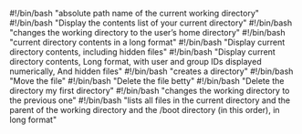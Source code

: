 #!/bin/bash
"absolute path name of the current working directory"
#!/bin/bash
"Display the contents list of your current directory"
#!/bin/bash
"changes the working directory to the user’s home directory"
#!/bin/bash
"current directory contents in a long format"
#!/bin/bash
"Display current directory contents, including hidden files"
#!/bin/bash
"Display current directory contents, Long format, with user and group IDs displayed numerically, And hidden files"
#!/bin/bash
"creates a directory"
#!/bin/bash
"Move the file"
#!/bin/bash
"Delete the file betty"
#!/bin/bash
"Delete the directory my first directory"
#!/bin/bash
"changes the working directory to the previous one"
#!/bin/bash
"lists all files in the current directory and the parent of the working directory and the /boot directory (in this order), in long format"

